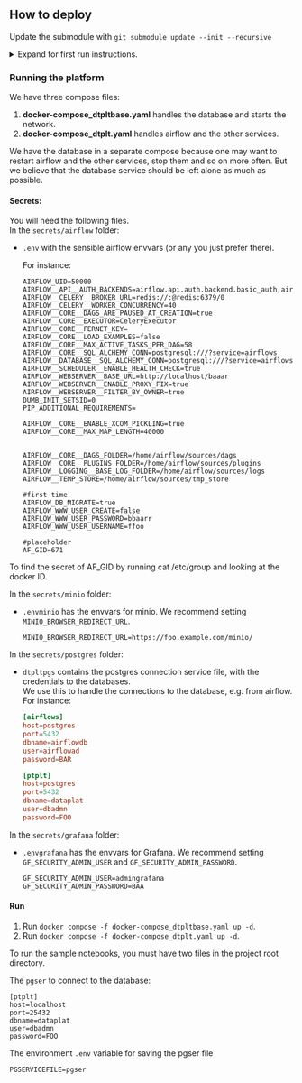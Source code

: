 
## How to deploy
Update the submodule with `git submodule update --init --recursive`
<details>
<summary>Expand for first run instructions.</summary>

### First run
To set up the databases you have the docker compose file `docker-compose_dtplt_firstrun.yaml`.

#### Secrets
For the first run you will need the following files.
In the `secrets/postgres` folder:
- `dtpltauth.sql` has the database credentials.
  For instance:
  ```sql
    ALTER USER dbadmn WITH PASSWORD 'FOO';
  ```
- `dtpltairflow.sql` creates the airflow database.  
    Is in secrets in order to avoid publishing the airflow database name and users.
  For instance:
  ```sql
    CREATE USER airflowad WITH PASSWORD 'BAR';

    CREATE DATABASE airflowdb OWNER airflowad;
  ```

- `dtpltpgfile` postgres password file used during the creation of the database.
  For instance:
  ```
    FOO
  ```
In the `secrets/minio` folder:
- `.envminio_firstrun` has the envvars with the credentials for the root user and the buckets we want to create.  
    For instance:
    ```.env
    #first run settings
    MINIO_ROOT_USER=foo
    MINIO_ROOT_PASSWORD=baaarrfoozzp
    MINIO_DEFAULT_BUCKETS=baz1;baz2
    ```
- `initial.sh` has the script to create buckets, policies, users, groups, and service accounts.
    For instance:
    ```bash
    ## Run the first time to set 
    # docker exec -it mini bash /var/run/secrets/minitial
    # bash /var/run/secrets/minitial

    mc alias set myminio http://localhost:9000 $MINIO_ROOT_USER $MINIO_ROOT_PASSWORD

    mc mb myminio/foo
    mc mb myminio/bar

    cat > /tmp/foo-readonly.json <<EOF
    {
    "Version": "2012-10-17",
    "Statement": [
        {
        "Action": [
            "s3:GetBucketLocation",
            "s3:ListBucket"
        ],
        "Effect": "Allow",
        "Resource": [
            "arn:aws:s3:::foo"
        ]
        },
        {
        "Action": [
            "s3:GetObject"
        ],
        "Effect": "Allow",
        "Resource": [
            "arn:aws:s3:::foo/*"
        ]
        }
    ]
    }
    EOF

    cat > /tmp/foo-readwrite.json <<EOF
    {
        "Version": "2012-10-17",
        "Statement": [
            {
                "Effect": "Allow",
                "Action": [
                    "s3:*"
                ],
                "Resource": [
                    "arn:aws:s3:::foo",
                    "arn:aws:s3:::foo/*"
                ]
            }
        ]
    }
    EOF

    mc admin policy create myminio foo-readonly /tmp/foo-readonly.json
    mc admin policy create myminio foo-readwrite /tmp/foo-readwrite.json

    mc admin user add myminio alfa yadayadayada
    mc admin user add myminio beta yadayadayada2

    mc admin group add myminio ad alfa
    mc admin group add myminio rer beta

    mc admin policy attach myminio foo-readwrite --group ad
    mc admin policy attach myminio foo-readonly --group rer

    echo "alfa service account. Save the output"
    mc admin user svcacct add myminio alfa --name alfasa --json
    echo "beta service account. Save the output"
    mc admin user svcacct add myminio beta --name betasa --json
    ```

#### Run
Four steps:
1. Run `docker compose -f docker-compose_dtplt_firstrun.yaml up -d`.
2. Wait for the database to be created and online. It should take seconds once the service is running. You can try connecting to it. 
3. Run `docker exec -it mini bash /var/run/secrets/minitial` and copy it's output, it has the credentials of the service account with write access and the one with read access.
4. Run `docker compose -f docker-compose_dtplt_firstrun.yaml down`. 

After this you could delete the secrets, since they won't be used by the platform.
</details>

### Running the platform
We have three compose files:
1. **docker-compose_dtpltbase.yaml** handles the database and starts the network.
2. **docker-compose_dtplt.yaml** handles airflow and the other services.

We have the database in a separate compose because one may want to restart airflow and the other services, stop them and so on more often. But we believe that the database service should be left alone as much as possible.

#### Secrets:
You will need the following files.  
In the `secrets/airflow` folder:
- `.env` with the sensible airflow envvars (or any you just prefer there).

    For instance:
    ```.env
    AIRFLOW_UID=50000
    AIRFLOW__API__AUTH_BACKENDS=airflow.api.auth.backend.basic_auth,airflow.api.auth.backend.session
    AIRFLOW__CELERY__BROKER_URL=redis://:@redis:6379/0
    AIRFLOW__CELERY__WORKER_CONCURRENCY=40
    AIRFLOW__CORE__DAGS_ARE_PAUSED_AT_CREATION=true
    AIRFLOW__CORE__EXECUTOR=CeleryExecutor
    AIRFLOW__CORE__FERNET_KEY=
    AIRFLOW__CORE__LOAD_EXAMPLES=false
    AIRFLOW__CORE__MAX_ACTIVE_TASKS_PER_DAG=58
    AIRFLOW__CORE__SQL_ALCHEMY_CONN=postgresql:///?service=airflows
    AIRFLOW__DATABASE__SQL_ALCHEMY_CONN=postgresql:///?service=airflows
    AIRFLOW__SCHEDULER__ENABLE_HEALTH_CHECK=true
    AIRFLOW__WEBSERVER__BASE_URL=http://localhost/baaar
    AIRFLOW__WEBSERVER__ENABLE_PROXY_FIX=true
    AIRFLOW__WEBSERVER__FILTER_BY_OWNER=true
    DUMB_INIT_SETSID=0
    PIP_ADDITIONAL_REQUIREMENTS=

    AIRFLOW__CORE__ENABLE_XCOM_PICKLING=true
    AIRFLOW__CORE__MAX_MAP_LENGTH=40000


    AIRFLOW__CORE__DAGS_FOLDER=/home/airflow/sources/dags
    AIRFLOW__CORE__PLUGINS_FOLDER=/home/airflow/sources/plugins
    AIRFLOW__LOGGING__BASE_LOG_FOLDER=/home/airflow/sources/logs
    AIRFLOW__TEMP_STORE=/home/airflow/sources/tmp_store

    #first time
    AIRFLOW_DB_MIGRATE=true
    AIRFLOW_WWW_USER_CREATE=false
    AIRFLOW_WWW_USER_PASSWORD=bbaarr
    AIRFLOW_WWW_USER_USERNAME=ffoo
    
    #placeholder
    AF_GID=671 
    ```
To find the secret of AF_GID by running cat /etc/group and looking at the docker ID.

In the `secrets/minio` folder:
- `.envminio` has the envvars for minio. We recommend setting `MINIO_BROWSER_REDIRECT_URL`.  
   ```
   MINIO_BROWSER_REDIRECT_URL=https://foo.example.com/minio/
   ```

In the `secrets/postgres` folder:
- `dtpltpgs` contains the postgres connection service file, with the credentials to the databases.  
    We use this to handle the connections to the database, e.g. from airflow.
        For instance:
    ```.toml
    [airflows]
    host=postgres
    port=5432
    dbname=airflowdb
    user=airflowad
    password=BAR

    [ptplt]
    host=postgres
    port=5432
    dbname=dataplat
    user=dbadmn
    password=FOO
    ```

In the `secrets/grafana` folder:
- `.envgrafana` has the envvars for Grafana. We recommend setting `GF_SECURITY_ADMIN_USER` and `GF_SECURITY_ADMIN_PASSWORD`.  
   ```
  GF_SECURITY_ADMIN_USER=admingrafana
  GF_SECURITY_ADMIN_PASSWORD=BAA
   ```

#### Run
1. Run `docker compose -f docker-compose_dtpltbase.yaml up -d`.
2. Run `docker compose -f docker-compose_dtplt.yaml up -d`.

To run the sample notebooks, you must have two files in the project root directory.

The `pgser` to connect to the database:
   ```
  [ptplt]
  host=localhost
  port=25432
  dbname=dataplat
  user=dbadmn
  password=FOO
   ```
The environment `.env` variable for saving the pgser file
  ```
  PGSERVICEFILE=pgser
   ```
